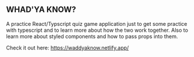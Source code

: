 ## WHAD'YA KNOW?

A practice React/Typscript quiz game application just to get some practice with typescript and to learn more about how the two work together.
Also to learn more about styled components and how to pass props into them.

Check it out here: https://waddyaknow.netlify.app/
